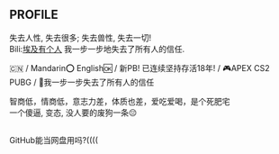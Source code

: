 ## PROFILE

失去人性, 失去很多; 失去兽性, 失去一切!  
Bili:[埃及有个人](https://space.bilibili.com/1788766018)
我一步一步地失去了所有人的信任.

🇨🇳 / Mandarin⭕ English🆗 / 新PB! 已连续坚持存活18年! / 🎮APEX CS2 PUBG / 🖤我一步一步失去了所有人的信任

智商低，情商低，意志力差，体质也差，爱吃爱喝，是个死肥宅  
一个傻逼, 变态, 没人要的废狗一条😔

##

GitHub能当网盘用吗?((((
